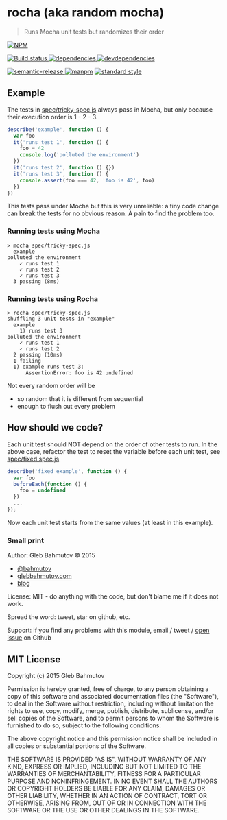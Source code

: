 # rocha (aka random mocha)

> Runs Mocha unit tests but randomizes their order

[![NPM][rocha-icon] ][rocha-url]

[![Build status][rocha-ci-image] ][rocha-ci-url]
[![dependencies][rocha-dependencies-image] ][rocha-dependencies-url]
[![devdependencies][rocha-devdependencies-image] ][rocha-devdependencies-url]

[![semantic-release][semantic-image] ][semantic-url]
[![manpm](https://img.shields.io/badge/manpm-%E2%9C%93-3399ff.svg)](https://github.com/bahmutov/manpm)
[![standard style](https://img.shields.io/badge/code%20style-standard-brightgreen.svg)](http://standardjs.com/)

## Example

The tests in [spec/tricky-spec.js](spec/tricky-spec.js) always pass in Mocha,
but only because their execution order is 1 - 2 - 3.

```js
describe('example', function () {
  var foo
  it('runs test 1', function () {
    foo = 42
    console.log('polluted the environment')
  })
  it('runs test 2', function () {})
  it('runs test 3', function () {
    console.assert(foo === 42, 'foo is 42', foo)
  })
})
```

This tests pass under Mocha but this is very unreliable: a tiny code change
can break the tests for no obvious reason. A pain to find the problem too.

### Running tests using Mocha

    > mocha spec/tricky-spec.js
      example
    polluted the environment
        ✓ runs test 1
        ✓ runs test 2
        ✓ runs test 3
      3 passing (8ms)

### Running tests using Rocha

    > rocha spec/tricky-spec.js
    shuffling 3 unit tests in "example"
      example
        1) runs test 3
    polluted the environment
        ✓ runs test 1
        ✓ runs test 2
      2 passing (10ms)
      1 failing
      1) example runs test 3:
          AssertionError: foo is 42 undefined

Not every random order will be

- so random that it is different from sequential
- enough to flush out every problem

## How should we code?

Each unit test should NOT depend on the order of other tests to run. In the above case,
refactor the test to reset the variable before each unit test,
see [spec/fixed.spec.js](spec/fixed.spec.js)

```js
describe('fixed example', function () {
  var foo
  beforeEach(function () {
    foo = undefined
  })
  ...
});
```

Now each unit test starts from the same values (at least in this example).

### Small print

Author: Gleb Bahmutov &copy; 2015

* [@bahmutov](https://twitter.com/bahmutov)
* [glebbahmutov.com](http://glebbahmutov.com)
* [blog](http://glebbahmutov.com/blog/)

License: MIT - do anything with the code, but don't blame me if it does not work.

Spread the word: tweet, star on github, etc.

Support: if you find any problems with this module, email / tweet /
[open issue](https://github.com/bahmutov/rocha/issues) on Github

## MIT License

Copyright (c) 2015 Gleb Bahmutov

Permission is hereby granted, free of charge, to any person
obtaining a copy of this software and associated documentation
files (the "Software"), to deal in the Software without
restriction, including without limitation the rights to use,
copy, modify, merge, publish, distribute, sublicense, and/or sell
copies of the Software, and to permit persons to whom the
Software is furnished to do so, subject to the following
conditions:

The above copyright notice and this permission notice shall be
included in all copies or substantial portions of the Software.

THE SOFTWARE IS PROVIDED "AS IS", WITHOUT WARRANTY OF ANY KIND,
EXPRESS OR IMPLIED, INCLUDING BUT NOT LIMITED TO THE WARRANTIES
OF MERCHANTABILITY, FITNESS FOR A PARTICULAR PURPOSE AND
NONINFRINGEMENT. IN NO EVENT SHALL THE AUTHORS OR COPYRIGHT
HOLDERS BE LIABLE FOR ANY CLAIM, DAMAGES OR OTHER LIABILITY,
WHETHER IN AN ACTION OF CONTRACT, TORT OR OTHERWISE, ARISING
FROM, OUT OF OR IN CONNECTION WITH THE SOFTWARE OR THE USE OR
OTHER DEALINGS IN THE SOFTWARE.

[rocha-icon]: https://nodei.co/npm/rocha.png?downloads=true
[rocha-url]: https://npmjs.org/package/rocha
[rocha-ci-image]: https://travis-ci.org/bahmutov/rocha.png?branch=master
[rocha-ci-url]: https://travis-ci.org/bahmutov/rocha
[rocha-dependencies-image]: https://david-dm.org/bahmutov/rocha.png
[rocha-dependencies-url]: https://david-dm.org/bahmutov/rocha
[rocha-devdependencies-image]: https://david-dm.org/bahmutov/rocha/dev-status.png
[rocha-devdependencies-url]: https://david-dm.org/bahmutov/rocha#info=devDependencies
[semantic-image]: https://img.shields.io/badge/%20%20%F0%9F%93%A6%F0%9F%9A%80-semantic--release-e10079.svg
[semantic-url]: https://github.com/semantic-release/semantic-release

